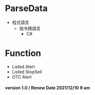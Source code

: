# ParseData

* 程式語言  
    * 指令碼語言  
        * C#
        
# Function

* Listed Alert
* Listed StopSell  
* OTC Alert

#### version 1.0 / Renew Date 2021/12/10 9 am

